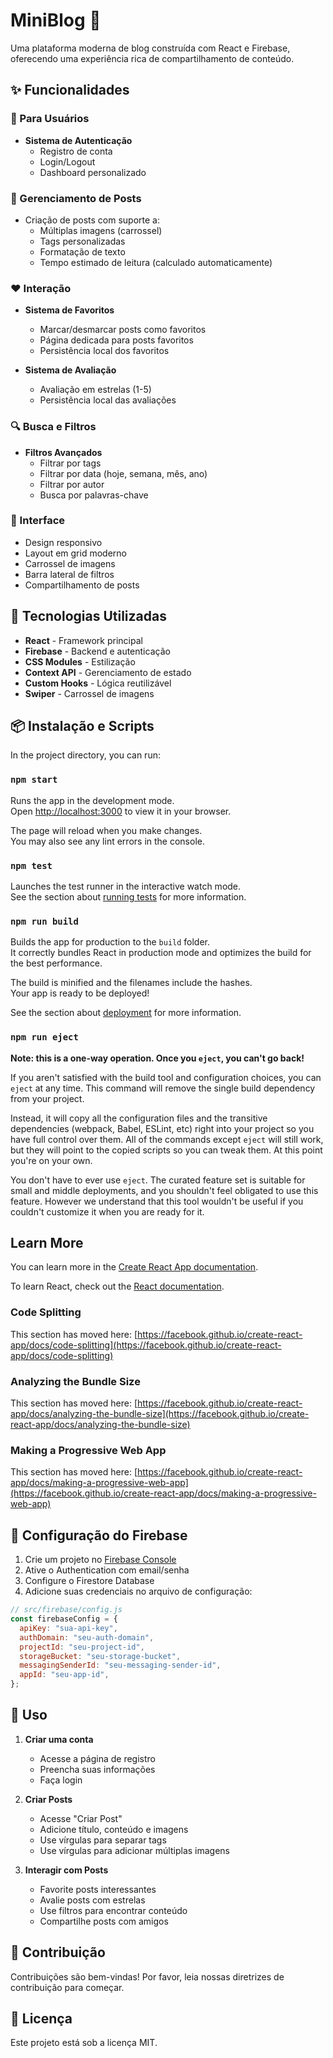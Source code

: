 # MiniBlog 📝

Uma plataforma moderna de blog construída com React e Firebase, oferecendo uma experiência rica de compartilhamento de conteúdo.

## ✨ Funcionalidades

### 📱 Para Usuários

- **Sistema de Autenticação**
  - Registro de conta
  - Login/Logout
  - Dashboard personalizado

### 📝 Gerenciamento de Posts

- Criação de posts com suporte a:
  - Múltiplas imagens (carrossel)
  - Tags personalizadas
  - Formatação de texto
  - Tempo estimado de leitura (calculado automaticamente)

### ❤️ Interação

- **Sistema de Favoritos**

  - Marcar/desmarcar posts como favoritos
  - Página dedicada para posts favoritos
  - Persistência local dos favoritos

- **Sistema de Avaliação**
  - Avaliação em estrelas (1-5)
  - Persistência local das avaliações

### 🔍 Busca e Filtros

- **Filtros Avançados**
  - Filtrar por tags
  - Filtrar por data (hoje, semana, mês, ano)
  - Filtrar por autor
  - Busca por palavras-chave

### 🎨 Interface

- Design responsivo
- Layout em grid moderno
- Carrossel de imagens
- Barra lateral de filtros
- Compartilhamento de posts

## 🚀 Tecnologias Utilizadas

- **React** - Framework principal
- **Firebase** - Backend e autenticação
- **CSS Modules** - Estilização
- **Context API** - Gerenciamento de estado
- **Custom Hooks** - Lógica reutilizável
- **Swiper** - Carrossel de imagens

## 📦 Instalação e Scripts

In the project directory, you can run:

### `npm start`

Runs the app in the development mode.\
Open [http://localhost:3000](http://localhost:3000) to view it in your browser.

The page will reload when you make changes.\
You may also see any lint errors in the console.

### `npm test`

Launches the test runner in the interactive watch mode.\
See the section about [running tests](https://facebook.github.io/create-react-app/docs/running-tests) for more information.

### `npm run build`

Builds the app for production to the `build` folder.\
It correctly bundles React in production mode and optimizes the build for the best performance.

The build is minified and the filenames include the hashes.\
Your app is ready to be deployed!

See the section about [deployment](https://facebook.github.io/create-react-app/docs/deployment) for more information.

### `npm run eject`

**Note: this is a one-way operation. Once you `eject`, you can't go back!**

If you aren't satisfied with the build tool and configuration choices, you can `eject` at any time. This command will remove the single build dependency from your project.

Instead, it will copy all the configuration files and the transitive dependencies (webpack, Babel, ESLint, etc) right into your project so you have full control over them. All of the commands except `eject` will still work, but they will point to the copied scripts so you can tweak them. At this point you're on your own.

You don't have to ever use `eject`. The curated feature set is suitable for small and middle deployments, and you shouldn't feel obligated to use this feature. However we understand that this tool wouldn't be useful if you couldn't customize it when you are ready for it.

## Learn More

You can learn more in the [Create React App documentation](https://facebook.github.io/create-react-app/docs/getting-started).

To learn React, check out the [React documentation](https://reactjs.org/).

### Code Splitting

This section has moved here: [https://facebook.github.io/create-react-app/docs/code-splitting](https://facebook.github.io/create-react-app/docs/code-splitting)

### Analyzing the Bundle Size

This section has moved here: [https://facebook.github.io/create-react-app/docs/analyzing-the-bundle-size](https://facebook.github.io/create-react-app/docs/analyzing-the-bundle-size)

### Making a Progressive Web App

This section has moved here: [https://facebook.github.io/create-react-app/docs/making-a-progressive-web-app](https://facebook.github.io/create-react-app/docs/making-a-progressive-web-app)

## 🔧 Configuração do Firebase

1. Crie um projeto no [Firebase Console](https://console.firebase.google.com)
2. Ative o Authentication com email/senha
3. Configure o Firestore Database
4. Adicione suas credenciais no arquivo de configuração:

```javascript
// src/firebase/config.js
const firebaseConfig = {
  apiKey: "sua-api-key",
  authDomain: "seu-auth-domain",
  projectId: "seu-project-id",
  storageBucket: "seu-storage-bucket",
  messagingSenderId: "seu-messaging-sender-id",
  appId: "seu-app-id",
};
```

## 📱 Uso

1. **Criar uma conta**

   - Acesse a página de registro
   - Preencha suas informações
   - Faça login

2. **Criar Posts**

   - Acesse "Criar Post"
   - Adicione título, conteúdo e imagens
   - Use vírgulas para separar tags
   - Use vírgulas para adicionar múltiplas imagens

3. **Interagir com Posts**
   - Favorite posts interessantes
   - Avalie posts com estrelas
   - Use filtros para encontrar conteúdo
   - Compartilhe posts com amigos

## 🤝 Contribuição

Contribuições são bem-vindas! Por favor, leia nossas diretrizes de contribuição para começar.

## 📄 Licença

Este projeto está sob a licença MIT.

